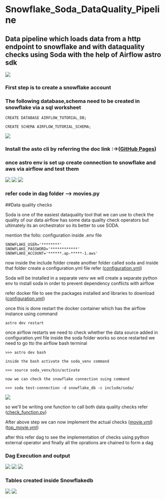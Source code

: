 # Snowflake_Soda_DataQuality_Pipeline

## Data pipeline which loads data from a http endpoint to snowflake and with dataquality checks using Soda with the help of Airflow astro sdk

![](https://github.com/ansel9618/Snowflake_Soda_DataQuality_Pipeline/blob/main/images/1.0_.png)

### First step is to create a snowflake account
### The following database,schema need to be created in snowflake via a sql worksheet

```
CREATE DATABASE AIRFLOW_TUTORIAL_DB;

CREATE SCHEMA AIRFLOW_TUTORIAL_SCHEMA;
```
![](https://github.com/ansel9618/Snowflake_Soda_DataQuality_Pipeline/blob/main/images/10.0_.png)

### Install the asto cli by referring the doc link :->([GitHub Pages](https://docs.astronomer.io/astro/cli/get-started-cli))

### once astro env is set up create connection to snowflake and aws via airflow and test them
![](https://github.com/ansel9618/Snowflake_Soda_DataQuality_Pipeline/blob/main/images/5.0_.png)
![](https://github.com/ansel9618/Snowflake_Soda_DataQuality_Pipeline/blob/main/images/6.0_.png)
![](https://github.com/ansel9618/Snowflake_Soda_DataQuality_Pipeline/blob/main/images/7.0_.png)

### refer code in dag folder --> movies.py
##Data quality checks

Soda is one of the easiest dataquality tool that we can use to check the quality of our data
airflow has some data quality check operators but ultimately its an orchestrator
so its better to use SODA.

mention the follo: configuration inside .env file
```
SNOWFLAKE_USER='********'
SNOWFLAKE_PASSWORD='************'
SNOWFLAKE_ACCOUNT='******.ap-*****-1.aws'
```

now inside the include folder create another folder called soda and 
inside that folder create a configuration.yml file
refer ([configuration.yml](https://github.com/ansel9618/Snowflake_Soda_DataQuality_Pipeline/blob/main/include/soda/configuration.yml))

Soda will be installed in a separate venv
we will create a separate python env to install soda in order to prevent dependency conflicts with airflow

refer docker file to see the packages installed and libraries to download ([configuration.yml](https://github.com/ansel9618/Snowflake_Soda_DataQuality_Pipeline/blob/main/Dockerfile))


once this is done restart the docker container which has the airflow instance using command
```
astro dev restart
```
once airflow restarts we need to check whether the data source added in configuration.yml file inside the soda folder works
so once restarted we need to go tto the airflow bash terminal
```
>>> astro dev bash

inside the bash activate the soda_venv command

>>> source soda_venv/bin/activate

now we can check the snowflake connection suing command

>>> soda test-connection -d snowflake_db -c include/soda/
```
![](https://github.com/ansel9618/Snowflake_Soda_DataQuality_Pipeline/blob/main/images/11.0_.png)


so we'll be writing one function to call both data quality checks
refer ([check_function.py](https://github.com/ansel9618/Snowflake_Soda_DataQuality_Pipeline/blob/main/include/soda/check_function.py))

After above step we can now implement the actual checks
([movie.yml](https://github.com/ansel9618/Snowflake_Soda_DataQuality_Pipeline/blob/main/include/soda/check_function.py))
([top_movie.yml](https://github.com/ansel9618/Snowflake_Soda_DataQuality_Pipeline/blob/main/include/soda/check_function.py))

after this refer dag to see the implementation of checks using python external operator
and finally all the oprations are chained to form a dag

### Dag Execution and output

![](https://github.com/ansel9618/Snowflake_Soda_DataQuality_Pipeline/blob/main/images/4.0_.png)
![](https://github.com/ansel9618/Snowflake_Soda_DataQuality_Pipeline/blob/main/images/8.0_.png)
![](https://github.com/ansel9618/Snowflake_Soda_DataQuality_Pipeline/blob/main/images/9.0_.png)

### Tables created inside Snowflakedb

![](https://github.com/ansel9618/Snowflake_Soda_DataQuality_Pipeline/blob/main/images/2.0_.png)
![](https://github.com/ansel9618/Snowflake_Soda_DataQuality_Pipeline/blob/main/images/3.0_.png)







